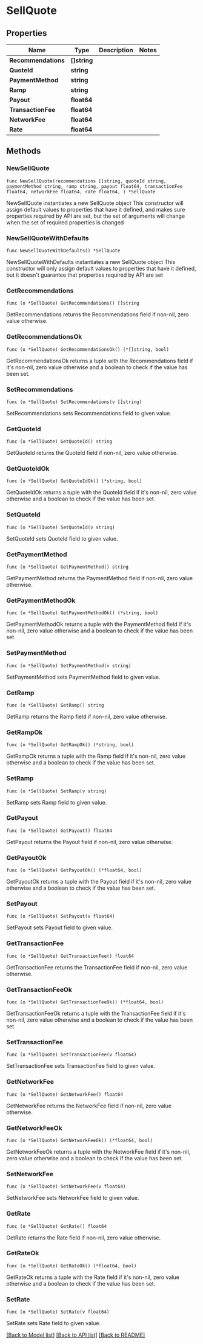 # SellQuote

## Properties

| Name                | Type          | Description | Notes |
| ------------------- | ------------- | ----------- | ----- |
| **Recommendations** | **\[]string** |             |       |
| **QuoteId**         | **string**    |             |       |
| **PaymentMethod**   | **string**    |             |       |
| **Ramp**            | **string**    |             |       |
| **Payout**          | **float64**   |             |       |
| **TransactionFee**  | **float64**   |             |       |
| **NetworkFee**      | **float64**   |             |       |
| **Rate**            | **float64**   |             |       |

## Methods

### NewSellQuote

`func NewSellQuote(recommendations []string, quoteId string, paymentMethod string, ramp string, payout float64, transactionFee float64, networkFee float64, rate float64, ) *SellQuote`

NewSellQuote instantiates a new SellQuote object This constructor will assign default values to properties that have it defined, and makes sure properties required by API are set, but the set of arguments will change when the set of required properties is changed

### NewSellQuoteWithDefaults

`func NewSellQuoteWithDefaults() *SellQuote`

NewSellQuoteWithDefaults instantiates a new SellQuote object This constructor will only assign default values to properties that have it defined, but it doesn't guarantee that properties required by API are set

### GetRecommendations

`func (o *SellQuote) GetRecommendations() []string`

GetRecommendations returns the Recommendations field if non-nil, zero value otherwise.

### GetRecommendationsOk

`func (o *SellQuote) GetRecommendationsOk() (*[]string, bool)`

GetRecommendationsOk returns a tuple with the Recommendations field if it's non-nil, zero value otherwise and a boolean to check if the value has been set.

### SetRecommendations

`func (o *SellQuote) SetRecommendations(v []string)`

SetRecommendations sets Recommendations field to given value.

### GetQuoteId

`func (o *SellQuote) GetQuoteId() string`

GetQuoteId returns the QuoteId field if non-nil, zero value otherwise.

### GetQuoteIdOk

`func (o *SellQuote) GetQuoteIdOk() (*string, bool)`

GetQuoteIdOk returns a tuple with the QuoteId field if it's non-nil, zero value otherwise and a boolean to check if the value has been set.

### SetQuoteId

`func (o *SellQuote) SetQuoteId(v string)`

SetQuoteId sets QuoteId field to given value.

### GetPaymentMethod

`func (o *SellQuote) GetPaymentMethod() string`

GetPaymentMethod returns the PaymentMethod field if non-nil, zero value otherwise.

### GetPaymentMethodOk

`func (o *SellQuote) GetPaymentMethodOk() (*string, bool)`

GetPaymentMethodOk returns a tuple with the PaymentMethod field if it's non-nil, zero value otherwise and a boolean to check if the value has been set.

### SetPaymentMethod

`func (o *SellQuote) SetPaymentMethod(v string)`

SetPaymentMethod sets PaymentMethod field to given value.

### GetRamp

`func (o *SellQuote) GetRamp() string`

GetRamp returns the Ramp field if non-nil, zero value otherwise.

### GetRampOk

`func (o *SellQuote) GetRampOk() (*string, bool)`

GetRampOk returns a tuple with the Ramp field if it's non-nil, zero value otherwise and a boolean to check if the value has been set.

### SetRamp

`func (o *SellQuote) SetRamp(v string)`

SetRamp sets Ramp field to given value.

### GetPayout

`func (o *SellQuote) GetPayout() float64`

GetPayout returns the Payout field if non-nil, zero value otherwise.

### GetPayoutOk

`func (o *SellQuote) GetPayoutOk() (*float64, bool)`

GetPayoutOk returns a tuple with the Payout field if it's non-nil, zero value otherwise and a boolean to check if the value has been set.

### SetPayout

`func (o *SellQuote) SetPayout(v float64)`

SetPayout sets Payout field to given value.

### GetTransactionFee

`func (o *SellQuote) GetTransactionFee() float64`

GetTransactionFee returns the TransactionFee field if non-nil, zero value otherwise.

### GetTransactionFeeOk

`func (o *SellQuote) GetTransactionFeeOk() (*float64, bool)`

GetTransactionFeeOk returns a tuple with the TransactionFee field if it's non-nil, zero value otherwise and a boolean to check if the value has been set.

### SetTransactionFee

`func (o *SellQuote) SetTransactionFee(v float64)`

SetTransactionFee sets TransactionFee field to given value.

### GetNetworkFee

`func (o *SellQuote) GetNetworkFee() float64`

GetNetworkFee returns the NetworkFee field if non-nil, zero value otherwise.

### GetNetworkFeeOk

`func (o *SellQuote) GetNetworkFeeOk() (*float64, bool)`

GetNetworkFeeOk returns a tuple with the NetworkFee field if it's non-nil, zero value otherwise and a boolean to check if the value has been set.

### SetNetworkFee

`func (o *SellQuote) SetNetworkFee(v float64)`

SetNetworkFee sets NetworkFee field to given value.

### GetRate

`func (o *SellQuote) GetRate() float64`

GetRate returns the Rate field if non-nil, zero value otherwise.

### GetRateOk

`func (o *SellQuote) GetRateOk() (*float64, bool)`

GetRateOk returns a tuple with the Rate field if it's non-nil, zero value otherwise and a boolean to check if the value has been set.

### SetRate

`func (o *SellQuote) SetRate(v float64)`

SetRate sets Rate field to given value.

[\[Back to Model list\]](./#documentation-for-models) [\[Back to API list\]](./#documentation-for-api-endpoints) [\[Back to README\]](./)
